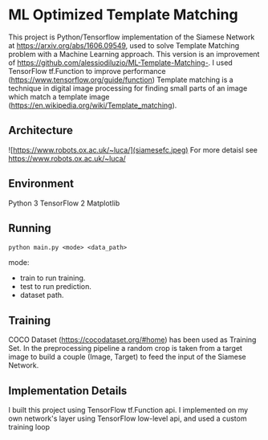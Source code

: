 # ML Optimized Template Matching

This project is Python/Tensorflow implementation of the Siamese Network at https://arxiv.org/abs/1606.09549, used to solve Template Matching problem with  a Machine Learning approach.
This version is an improvement of https://github.com/alessiodiluzio/ML-Template-Matching-.
I used TensorFlow tf.Function to improve performance (https://www.tensorflow.org/guide/function)
Template matching is a technique in digital image processing for finding small parts of an image which match a template image (https://en.wikipedia.org/wiki/Template_matching).

## Architecture

![https://www.robots.ox.ac.uk/~luca/](siamesefc.jpeg)
For more detaisl see https://www.robots.ox.ac.uk/~luca/

## Environment
Python 3
TensorFlow 2
Matplotlib 

## Running 
```
python main.py <mode> <data_path>
```

mode:
  - train to run training.
  - test to run prediction.
  - dataset path.
  
## Training
COCO Dataset (https://cocodataset.org/#home) has been used as Training Set.
In the preprocessing pipeline a random crop is taken from a target image to build a couple (Image, Target) to feed the input of the Siamese Network.
  
## Implementation Details
  
I built this project using TensorFlow tf.Function api.
I implemented on my own network's layer using TensorFlow low-level api, and used a custom training loop
